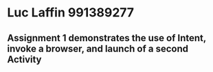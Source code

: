 # Luc Laffin 991389277
## Assignment 1 demonstrates the use of Intent, invoke a browser, and launch of a second Activity
